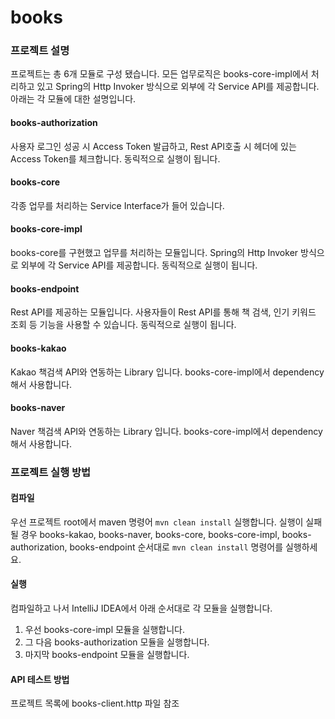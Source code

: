 # books

### 프로젝트 설명
프로젝트는 총 6개 모듈로 구성 됐습니다. 모든 업무로직은 books-core-impl에서 처리하고 있고 Spring의 Http Invoker 방식으로 외부에 각 Service API를 제공합니다. 아래는 각 모듈에 대한 설명입니다.
 
#### books-authorization
사용자 로그인 성공 시 Access Token 발급하고, Rest API호출 시 헤더에 있는 Access Token를 체크합니다. 동릭적으로 실행이 됩니다.  
 
#### books-core
각종 업무를 처리하는 Service Interface가 들어 있습니다.

#### books-core-impl
books-core를 구현했고 업무를 처리하는 모듈입니다. Spring의 Http Invoker 방식으로 외부에 각 Service API를 제공합니다. 동릭적으로 실행이 됩니다.  
 
#### books-endpoint
Rest API를 제공하는 모듈입니다. 사용자들이 Rest API를 통해 책 검색, 인기 키워드 조회 등 기능을 사용할 수 있습니다. 동릭적으로 실행이 됩니다.  

#### books-kakao
Kakao 책검색 API와 연동하는 Library 입니다. books-core-impl에서 dependency해서 사용합니다.

#### books-naver
Naver 책검색 API와 연동하는 Library 입니다. books-core-impl에서 dependency해서 사용합니다.

### 프로젝트 실행 방법
#### 컴파일
우선 프로젝트 root에서 maven 명령어 `mvn clean install` 실행합니다. 실행이 실패 될 경우 books-kakao, books-naver, books-core, books-core-impl, books-authorization, books-endpoint 순서대로 `mvn clean install` 명령어를 실행하세요.

#### 실행
컴파일하고 나서 IntelliJ IDEA에서 아래 순서대로 각 모듈을 실행합니다.
1. 우선 books-core-impl 모듈을 실행합니다.
2. 그 다음 books-authorization 모듈을 실행합니다.
3. 마지막 books-endpoint 모듈을 실행합니다.

#### API 테스트 방법  
프로젝트 목록에 books-client.http 파일 참조